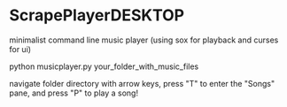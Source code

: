 ScrapePlayerDESKTOP
===================

minimalist command line music player (using sox for playback and curses for ui)

python musicplayer.py your_folder_with_music_files

navigate folder directory with arrow keys,
press "T" to enter the "Songs" pane,
and press "P" to play a song!
